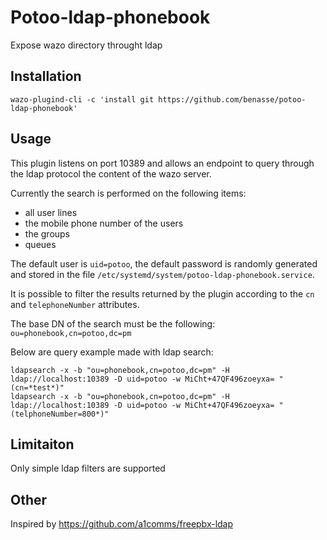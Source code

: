 # Potoo-ldap-phonebook
Expose wazo directory throught ldap

## Installation
```
wazo-plugind-cli -c 'install git https://github.com/benasse/potoo-ldap-phonebook'
```

## Usage
This plugin listens on port 10389 and allows an endpoint to query through the ldap protocol the content of the wazo server.

Currently the search is performed on the following items:
- all user lines
- the mobile phone number of the users
- the groups
- queues

The default user is `uid=potoo`, the default password is randomly generated and stored in the file `/etc/systemd/system/potoo-ldap-phonebook.service`.

It is possible to filter the results returned by the plugin according to the `cn` and `telephoneNumber` attributes.

The base DN of the search must be the following: `ou=phonebook,cn=potoo,dc=pm`

Below are query example made with ldap search:
```
ldapsearch -x -b "ou=phonebook,cn=potoo,dc=pm" -H ldap://localhost:10389 -D uid=potoo -w MiCht+47QF496zoeyxa= "(cn=*test*)"
ldapsearch -x -b "ou=phonebook,cn=potoo,dc=pm" -H ldap://localhost:10389 -D uid=potoo -w MiCht+47QF496zoeyxa= "(telphoneNumber=800*)"
```

## Limitaiton
Only simple ldap filters are supported

## Other
Inspired by https://github.com/a1comms/freepbx-ldap

